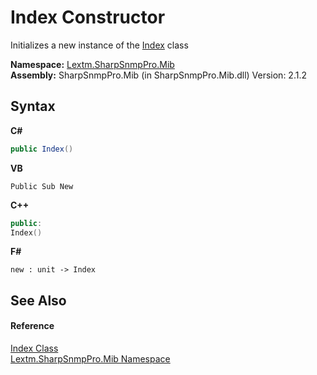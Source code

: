 # Index Constructor 
 

Initializes a new instance of the <a href="T_Lextm_SharpSnmpPro_Mib_Index">Index</a> class

**Namespace:**&nbsp;<a href="N_Lextm_SharpSnmpPro_Mib">Lextm.SharpSnmpPro.Mib</a><br />**Assembly:**&nbsp;SharpSnmpPro.Mib (in SharpSnmpPro.Mib.dll) Version: 2.1.2

## Syntax

**C#**<br />
``` C#
public Index()
```

**VB**<br />
``` VB
Public Sub New
```

**C++**<br />
``` C++
public:
Index()
```

**F#**<br />
``` F#
new : unit -> Index
```


## See Also


#### Reference
<a href="T_Lextm_SharpSnmpPro_Mib_Index">Index Class</a><br /><a href="N_Lextm_SharpSnmpPro_Mib">Lextm.SharpSnmpPro.Mib Namespace</a><br />